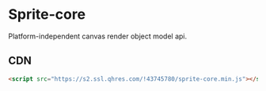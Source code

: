 # Sprite-core

Platform-independent canvas render object model api.

## CDN

```html
<script src="https://s2.ssl.qhres.com/!43745780/sprite-core.min.js"></script>
```

